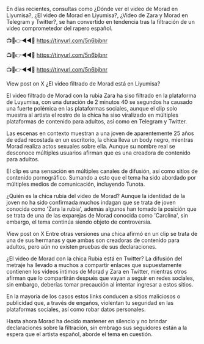 En días recientes, consultas como ¿Dónde ver el video de Morad en Liyumisa?, ¿El video de Morad en Liyumisa?, ¿Video de Zara y Morad en Telegram y Twitter?, se han convertido en tendencia tras la filtración de un video comprometedor del rapero español.


📺📱👉◄◄🔴  https://tinyurl.com/5n6bjbnr

📺📱👉◄◄🔴  https://tinyurl.com/5n6bjbnr

📺📱👉◄◄🔴  https://tinyurl.com/5n6bjbnr



View post on X
¿El video filtrado de Morad está en Liyumisa?

El video filtrado de Morad con la rubia Zara ha siso filtrado en la plataforma de Luyumisa, con una duración de 2 minutos 40 se segundos ha causado una fuerte polémica en las plataformas sociales, aunque el clip solo muestra al artista el rostro de la chica ha siso viralizado en múltiples plataformas de contenido para adultos, así como en Telegram y Twitter.

Las escenas en contexto muestran a una joven de aparentemente 25 años de edad recostada en un escritorio, la chica lleva un body negro, mientras Morad realiza actos sexuales sobre ella. Aunque su nombre real se desconoce múltiples usuarios afirman que es una creadora de contenido para adultos.

El clip es una sensación en múltiples canales de difusión, así como sitios de contenido pornográfico. Sumando a esto que el tema ha sido abordado por múltiples medios de comunicación, incluyendo Tunota.

¿Quién es la chica rubia del video de Morad?
Aunque la identidad de la joven no ha sido confirmada muchos indagan que se trata de joven conocida como 'Zara la rubia', además algunos han tomado la posición que se trata de una de las exparejas de Morad conocida como 'Carolina', sin embargo, el tema continúa siendo objeto de controversia.

View post on X
Entre otras versiones una chica afirmó en un clip se trata de una de sus hermanas y que ambas son creadoras de contenido para adultos, pero aún no existen pruebas de sus declaraciones.

¿El video de Morad con la chica Rubia está en Twitter?
La difusión del metraje ha llevado a muchos a compartir enlaces que supuestamente contienen los videos íntimos de Morad y Zara en Twitter, mientras otros afirman que lo compartirán después que vayan a seguir en redes sociales, sin embargo, deberías tomar precaución al intentar ingresar a estos sitios.

En la mayoría de los casos estos links conducen a sitios maliciosos o publicidad que, a través de engaños, violentan tu seguridad en las plataformas sociales, así como robar datos personales.


Hasta ahora Morad ha decido mantener en silencio y no brindar declaraciones sobre la filtración, sin embrago sus seguidores están a la espera que el artista español, aborde el tema en cuestión.
